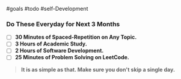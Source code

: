 

#goals #todo #self-Development 
### **Do These Everyday for Next 3 Months**

- [ ] **30 Minutes of Spaced-Repetition on Any Topic.**
- [ ] **3 Hours of Academic Study.**
- [ ] **2 Hours of Software Development.**
- [ ] **25 Minutes of Problem Solving on LeetCode.**

>**It is as simple as that. Make sure you don't skip a single day.**



